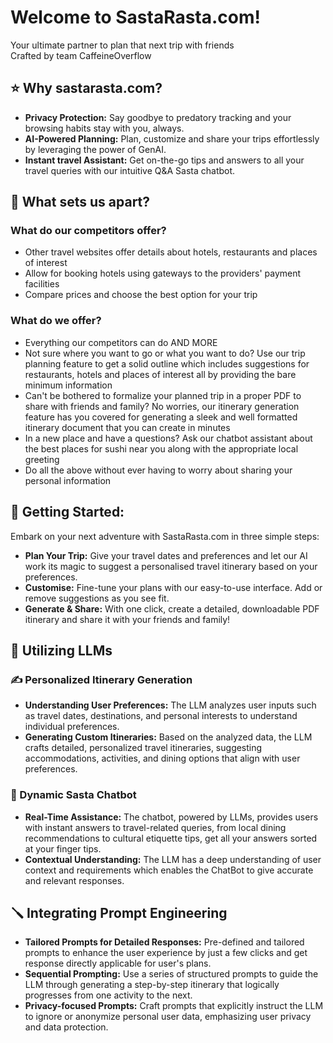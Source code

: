 # Welcome to SastaRasta.com! 
Your ultimate partner to plan that next trip with friends  
Crafted by team CaffeineOverflow

## :star: Why sastarasta.com?
- **Privacy Protection:** Say goodbye to predatory tracking and your browsing habits stay with you, always.
- **AI-Powered Planning:** Plan, customize and share your trips effortlessly by leveraging the power of GenAI.
- **Instant travel Assistant:** Get on-the-go tips and answers to all your travel queries with our intuitive Q&A Sasta chatbot.

## :hammer: What sets us apart?

### What do our competitors offer?
- Other travel websites offer details about hotels, restaurants and places of interest
- Allow for booking hotels using gateways to the providers' payment facilities
- Compare prices and choose the best option for your trip

### What do we offer?
- Everything our competitors can do AND MORE
- Not sure where you want to go or what you want to do? Use our trip planning feature to get a solid outline which includes suggestions for restaurants, hotels and places of interest all by providing the bare minimum information
- Can't be bothered to formalize your planned trip in a proper PDF to share with friends and family? No worries, our itinerary generation feature has you covered for generating a sleek and well formatted itinerary document that you can create in minutes
- In a new place and have a questions? Ask our chatbot assistant about the best places for sushi near you along with the appropriate local greeting
- Do all the above without ever having to worry about sharing your personal information

## 🚀 Getting Started:

Embark on your next adventure with SastaRasta.com in three simple steps: 

- **Plan Your Trip:** Give your travel dates and preferences and let our AI work its magic to suggest a personalised travel itinerary based on your preferences.
- **Customise:** Fine-tune your plans with our easy-to-use interface. Add or remove suggestions as you see fit. 
- **Generate & Share:** With one click, create a detailed, downloadable PDF itinerary and share it with your friends and family!


## 🧠 Utilizing LLMs

### ✍️ Personalized Itinerary Generation
- **Understanding User Preferences:** The LLM analyzes user inputs such as travel dates, destinations, and personal interests to understand individual preferences.
- **Generating Custom Itineraries:** Based on the analyzed data, the LLM crafts detailed, personalized travel itineraries, suggesting accommodations, activities, and dining options that align with user preferences.

### 🤑 Dynamic Sasta Chatbot
- **Real-Time Assistance:** The chatbot, powered by LLMs, provides users with instant answers to travel-related queries, from local dining recommendations to cultural etiquette tips, get all your answers sorted at your finger tips.
- **Contextual Understanding:** The LLM has a deep understanding of user context and requirements which enables the ChatBot to give accurate and relevant responses.


## 🪛 Integrating Prompt Engineering

- **Tailored Prompts for Detailed Responses:** Pre-defined and tailored prompts to enhance the user experience by just a few clicks and get response directly applicable for user's plans.
- **Sequential Prompting:** Use a series of structured prompts to guide the LLM through generating a step-by-step itinerary that logically progresses from one activity to the next.
- **Privacy-focused Prompts:** Craft prompts that explicitly instruct the LLM to ignore or anonymize personal user data, emphasizing user privacy and data protection.
